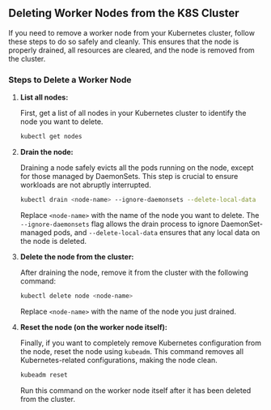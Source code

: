 ## Deleting Worker Nodes from the K8S Cluster

If you need to remove a worker node from your Kubernetes cluster, follow these steps to do so safely and cleanly. This ensures that the node is properly drained, all resources are cleared, and the node is removed from the cluster.

### Steps to Delete a Worker Node

1. **List all nodes:**

    First, get a list of all nodes in your Kubernetes cluster to identify the node you want to delete.

    ```bash
    kubectl get nodes
    ```

2. **Drain the node:**

    Draining a node safely evicts all the pods running on the node, except for those managed by DaemonSets. This step is crucial to ensure workloads are not abruptly interrupted.

    ```bash
    kubectl drain <node-name> --ignore-daemonsets --delete-local-data
    ```

    Replace `<node-name>` with the name of the node you want to delete. The `--ignore-daemonsets` flag allows the drain process to ignore DaemonSet-managed pods, and `--delete-local-data` ensures that any local data on the node is deleted.

3. **Delete the node from the cluster:**

    After draining the node, remove it from the cluster with the following command:

    ```bash
    kubectl delete node <node-name>
    ```

    Replace `<node-name>` with the name of the node you just drained.

4. **Reset the node (on the worker node itself):**

    Finally, if you want to completely remove Kubernetes configuration from the node, reset the node using `kubeadm`. This command removes all Kubernetes-related configurations, making the node clean.

    ```bash
    kubeadm reset
    ```

    Run this command on the worker node itself after it has been deleted from the cluster.